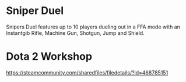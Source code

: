 # Sniper Duel

Snipers Duel features up to 10 players dueling out in a FFA mode with an Instantgib Rifle, Machine Gun, Shotgun, Jump and Shield.

# Dota 2 Workshop

https://steamcommunity.com/sharedfiles/filedetails/?id=468785151